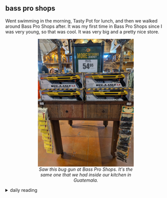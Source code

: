 ## bass pro shops

Went swimming in the morning, Tasty Pot for lunch, and then we walked around Bass Pro Shops after. It was my first time in Bass Pro Shops since I was very young, so that was cool. It was very big and a pretty nice store.

<figure>
    <img src="/images/2025/2025-04/2025-04-05-bass-pro-shops/bug-a-salt.jpg" alt="bug gun" width="300" style="display: block; margin: auto;">
    <figcaption style="display: block; margin: auto; text-align: center; width: 300px;">
        <i>Saw this bug gun at Bass Pro Shops. It's the same one that we had inside our kitchen in Guatemala.</i>
    </figcaption>
</figure>

<details markdown="1">
<summary>daily reading</summary>

| {{ page.date | date: "%B %-d, %Y" }} |
| :-------------: |
| [1 Kings 7; Eph. 4; Ezek. 37; Ps. 87–88]({% link _Bible/Bible-year-1.md %}) |
| [WCF 10; WLC 62-69; WSC 37-38]({% link _westminster/westminster-month-3.md %}) |
| [The Chalcedonian Definition](https://thewestminsterstandard.org/the-chalcedonian-creed/) |

</details>